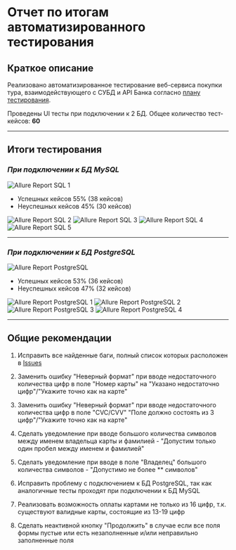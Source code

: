 # Отчет по итогам автоматизированного тестирования

## Краткое описание

Реализовано автоматизированное тестирование веб-cервиса покупки тура, взаимодействующего с СУБД и API Банка согласно [плану тестирования](../Plan.md).

Проведены UI тесты при подключении к 2 БД. Общее количество тест-кейсов: **60**

---

## Итоги тестирования

### *При подключении к БД MySQL*

![Allure Report SQL 1](https://raw.githubusercontent.com/Romankurinov/Graduate-work/main/.github/images/img.png)

- Успешных кейсов 55% (38 кейсов)
- Неуспешных кейсов 45% (30 кейсов)

![Allure Report SQL 2](https://raw.githubusercontent.com/Romankurinov/Graduate-work/main/.github/images/img_1.png)
![Allure Report SQL 3](https://raw.githubusercontent.com/Romankurinov/Graduate-work/main/.github/images/img_2.png)
![Allure Report SQL 4](https://raw.githubusercontent.com/Romankurinov/Graduate-work/main/.github/images/img_3.png)
![Allure Report SQL 5](https://raw.githubusercontent.com/Romankurinov/Graduate-work/main/.github/images/img_4.png)

---

### *При подключении к БД PostgreSQL*
![Allure Report PostgreSQL](https://raw.githubusercontent.com/Romankurinov/Graduate-work/main/.github/images/img_5.png)

- Успешных кейсов 53% (36 кейсов)
- Неуспешных кейсов 47% (32 кейсов)

![Allure Report PostgreSQL 1](https://raw.githubusercontent.com/Romankurinov/Graduate-work/main/.github/images/img_6.png)
![Allure Report PostgreSQL 2](https://raw.githubusercontent.com/Romankurinov/Graduate-work/main/.github/images/img_8.png)
![Allure Report PostgreSQL 3](https://raw.githubusercontent.com/Romankurinov/Graduate-work/main/.github/images/img_9.png)
![Allure Report PostgreSQL 4](https://raw.githubusercontent.com/Romankurinov/Graduate-work/main/.github/images/img_10.png)

---
## Общие рекомендации

1. Исправить все найденные баги, полный список которых расположен в [Issues](https://github.com/Romankurinov/Graduate-work/issues)

4. Заменить ошибку "Неверный формат" при вводе недостаточного количества цифр в поле "Номер карты" на "Указано недостаточно цифр"/"Укажите точно как на карте"

6. Заменить ошибку "Неверный формат" при вводе недостаточного количества цифр в поле "CVC/CVV" "Поле должно состоять из 3 цифр"/"Укажите точно как на карте"

7. Сделать уведомление при вводе большого количества символов между именем владельца карты и фамилией - "Допустим только один пробел между именем и фамилией"

8. Сделать уведомление при вводе в поле "Владелец" большого количества символов - "Допустимо не более ** символов"

9. Исправить проблему с подключением к БД PostgreSQL, так как аналогичные тесты проходят при подключении к БД MySQL

10. Реализовать возможность оплаты картами не только из 16 цифр, т.к. существуют валидные карты, состоящие из 13-19 цифр

11. Сделать неактивной кнопку "Продолжить" в случае если все поля формы пустые или есть незаполненные и/или неправильно заполненные поля

